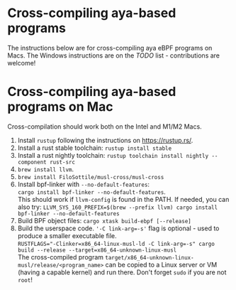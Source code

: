 # Cross-compiling aya-based programs

The instructions below are for cross-compiling aya eBPF programs
on Macs. The Windows instructions are on the _TODO_ list - contributions are welcome!

# Cross-compiling aya-based programs on Mac
Cross-compilation should work both on the Intel and M1/M2 Macs.

1. Install `rustup` following the instructions on https://rustup.rs/.
2. Install a rust stable toolchain: `rustup install stable`
3. Install a rust nightly toolchain: `rustup toolchain install nightly --component rust-src`
4. `brew install llvm`.
5. `brew install FiloSottile/musl-cross/musl-cross`
6. Install bpf-linker with `--no-default-features`:<br>
`cargo install bpf-linker --no-default-features`.<br>
This should work if `llvm-config` is found in the PATH.  If needed, you can also try:
`LLVM_SYS_160_PREFIX=$(brew --prefix llvm) cargo install bpf-linker --no-default-features`
7. Build BPF object files: `cargo xtask build-ebpf [--release]`
8. Build the userspace code. `'-C link-arg=-s'` flag is optional - used to produce a smaller executable file.<br>
`RUSTFLAGS="-Clinker=x86_64-linux-musl-ld -C link-arg=-s" cargo build --release --target=x86_64-unknown-linux-musl`<br>
The cross-compiled program `target/x86_64-unknown-linux-musl/release/<program_name>` can be copied to a Linux server or VM (having a capable kernel) and run there.  Don't forget `sudo` if you are not `root`!